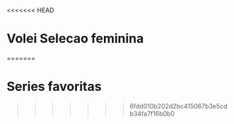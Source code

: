 <<<<<<< HEAD
# Volei Selecao feminina


=======
# Series favoritas
>>>>>>> 6fdd010b202d2bc415067b3e5cdb34fa7f16b0b0
